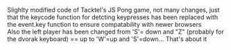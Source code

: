 Slighlty modified code of Tacktel's JS Pong game, not many changes, just that the keycode function for detcting keypresses has been replaced with the event.key function to ensure compatability with newer browsers			
Also the left player has been changed from 'S'= down and "Z" (probably for the dvorak keyboard) == up to 'W'=up and 'S'=down... That's about it
